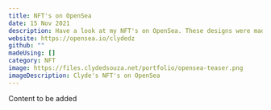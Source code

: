 ```yaml
---
title: NFT's on OpenSea
date: 15 Nov 2021
description: Have a look at my NFT's on OpenSea. These designs were made using Figma!
website: https://opensea.io/clydedz
github: ""
madeUsing: []
category: NFT
image: https://files.clydedsouza.net/portfolio/opensea-teaser.png
imageDescription: Clyde's NFT's on OpenSea
---
```


Content to be added
